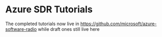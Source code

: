 # Azure SDR Tutorials

The completed tutorials now live in https://github.com/microsoft/azure-software-radio while draft ones still live here